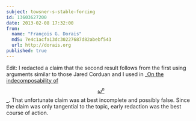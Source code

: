 ```yaml
---
subject: towsner-s-stable-forcing
id: 13603627200
date: 2013-02-08 17:32:00
from:
  name: "François G. Dorais"
  md5: 7e4c1acfa13dc30227687d82abebf543
  url: http://dorais.org
published: true
---
```

Edit: I redacted a claim that the second result follows from the first using arguments similar to those Jared Corduan and I used in _[On the indecomposability of $$\omega^n$$_](http://arxiv.org/abs/1111.1367). That unfortunate claim was at best incomplete and possibly false. Since the claim was only tangential to the topic, early redaction was the best course of action.
